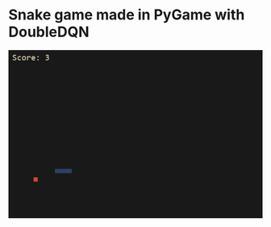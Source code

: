 # Snake game made in PyGame with DoubleDQN
![Screenshot](https://github.com/Zayatsoff/SnakeGameAI/blob/main/screenshot.jpg)

